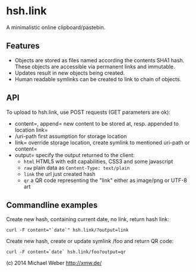 hsh.link
========

A minimalistic online clipboard/pastebin.

## Features
* Objects are stored as files named according the contents SHA1 hash.
  These objects are accessible via permanent links and immutable.
* Updates result in new objects being created.
* Human readable symlinks can be created to link to chain of objects.
  
## API

To upload to hsh.link, use POST requests (GET parameters are ok):

* content=, append= new content to be stored at, resp. appended to location link=
* /uri-path first assumption for storage location
* link= override storage location, create symlink to mentioned uri-path or content=
* output= specify the output returned to the client:
  * `html` HTML5 with edit capabilities, CSS3 and some javascript
  * `raw` plain data as `Content-Type: text/plain`
  * `link` the url just created hash
  * `qr` a QR code representing the "link" either as image/png or UTF-8 art
    
## Commandline examples

Create new hash, containing current date, no link, return hash link:

    curl -F content="`date`" hsh.link/?output=link

Create new hash, create or update symlink /foo and return QR code:

    curl -F content=`date` hsh.link/foo?output=qr



(c) 2014 Michael Weber http://xmw.de/
